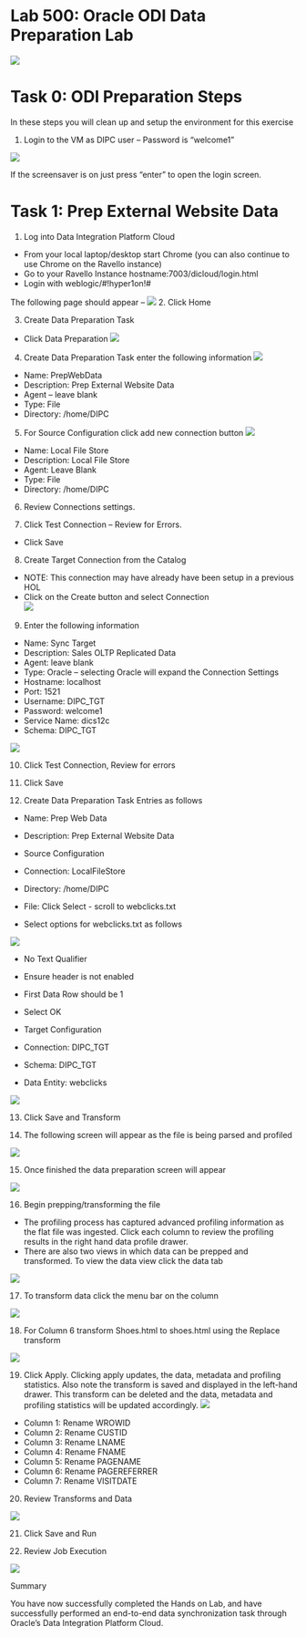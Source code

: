 
# Lab 500: Oracle ODI Data Preparation Lab
![](images/500/image500_0.png)
# Task 0: ODI Preparation Steps 

In these steps you will clean up and setup the environment for this exercise 

1. Login to the VM as DIPC user – Password is “welcome1” 

![](images/500/image500_1.png)

If the screensaver is on just press “enter” to open the login screen. 
 
# Task 1: Prep External Website Data  
 
1.	Log into Data Integration Platform Cloud 
- From your local laptop/desktop start Chrome (you can also continue to use Chrome on the Ravello instance) 
- Go to your Ravello Instance hostname:7003/dicloud/login.html 
- Login with weblogic/#!hyper1on!# 

The following page should appear – 
![](images/500/image500_2.png)
2.	Click Home 

3.	Create Data Preparation Task 
- Click Data Preparation 
![](images/500/image500_2a.png)
4.	Create Data Preparation Task enter the following information 
![](images/500/image500_3a.png)
- Name: PrepWebData 
- Description:  Prep External Website Data  
- Agent – leave blank 
- Type: File 
- Directory: /home/DIPC 

5. For Source Configuration click add new connection button
![](images/500/image500_4a.png)
- Name: Local File Store
- Description: Local File Store
- Agent: Leave Blank
- Type: File
- Directory: /home/DIPC

6.	Review Connections settings. 

7.	Click Test Connection – Review for Errors. 
- Click Save  

8.	Create Target Connection from the Catalog 
- NOTE: This connection may have already have been setup in a previous HOL 
- Click on the Create button and select Connection  
![](images/500/image500_5a.png)

9.	Enter the following information  
- Name: Sync Target 
- Description: Sales OLTP Replicated Data 
- Agent: leave blank 
- Type: Oracle – selecting Oracle will expand the Connection Settings 
- Hostname: localhost 
- Port: 1521 
- Username: DIPC_TGT 
- Password: welcome1 
- Service Name: dics12c 
- Schema: DIPC_TGT 

![](images/500/image500_6a.png)

10.	Click Test Connection, Review for errors 

11.	Click Save 

12.	Create Data Preparation Task Entries as follows 
- Name: Prep Web Data 
- Description: Prep External Website Data 
- Source Configuration 
-  Connection: LocalFileStore 
-  Directory: /home/DIPC 
-  File: Click Select - scroll to webclicks.txt 

- Select options for webclicks.txt as follows 

![](images/500/image500_7a.png)

- No Text Qualifier 
- Ensure header is not enabled 
- First Data Row should be 1 
- Select OK

- Target Configuration 
-  Connection: DIPC_TGT 
-  Schema: DIPC_TGT 
-  Data Entity: webclicks  

![](images/500/image500_8a.png)

13.	Click Save and Transform 

14.	The following screen will appear as the file is being parsed and profiled 

![](images/500/image500_9a.png)

15. Once finished the data preparation screen will appear 

![](images/500/image500_10a.png)

16. Begin prepping/transforming the file 

- The profiling process has captured advanced profiling information as the flat file was ingested.  Click each column to review the profiling results in the right hand data profile drawer. 
- There are also two views in which data can be prepped and transformed. To view the data view click the data tab 

![](images/500/image500_11a.png)

17. To transform data click the menu bar on the column 

![](images/500/image500_12a.png)

18. For Column 6 transform Shoes.html to shoes.html using the Replace transform 

![](images/500/image500_13a.png)

19. Click Apply.  Clicking apply updates, the data, metadata and profiling statistics.  Also note the transform is saved and displayed in the left-hand drawer.  This transform can be deleted and the data, metadata and profiling statistics will be updated accordingly. 
![](images/500/image500_14b.png)
- Column 1: Rename WROWID 
- Column 2: Rename CUSTID 
- Column 3: Rename LNAME 
- Column 4: Rename FNAME 
- Column 5: Rename PAGENAME 
- Column 6: Rename PAGEREFERRER 
- Column 7: Rename VISITDATE 

20. Review Transforms and Data

![](images/500/image500_15b.png)

21. Click Save and Run 

22. Review Job Execution 
 
![](images/500/image500_16a.png)

Summary 
 
You have now successfully completed the Hands on Lab, and have successfully performed an end-to-end data synchronization task through Oracle’s Data Integration Platform Cloud. 
